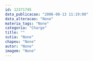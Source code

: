 ```yaml
---
id: 12371745
data_publicacao: "2006-08-13 11:19:00"
data_alteracao: "None"
materia_tags: "None"
categoria: "Charge"
title: ""
sutia: "None"
chapeu: "None"
autor: "None"
imagem: "None"
---
```

<p>&nbsp; </p>
